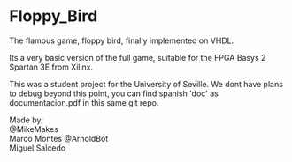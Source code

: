 # Floppy_Bird
The flamous game, floppy bird, finally implemented on VHDL.

Its a very basic version of the full game, suitable for the FPGA Basys 2 Spartan 3E from Xilinx.

This was a student project for the University of Seville.
We dont have plans to debug beyond this point, you can find spanish 'doc' as documentacion.pdf in this same git repo.

Made by;   
        @MikeMakes  
        Marco Montes @ArnoldBot  
        Miguel Salcedo  
